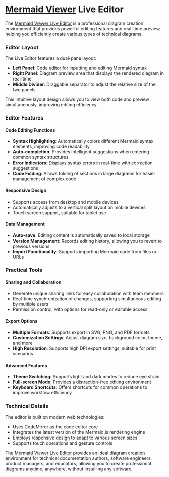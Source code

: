 # [Mermaid Viewer](https://mermaidviewer.com) Live Editor

The [Mermaid Viewer Live Editor](https://mermaidviewer.com/editor) is a professional diagram creation environment that provides powerful editing features and real-time preview, helping you efficiently create various types of technical diagrams.

### Editor Layout

The Live Editor features a dual-pane layout:
- **Left Panel**: Code editor for inputting and editing Mermaid syntax
- **Right Panel**: Diagram preview area that displays the rendered diagram in real-time
- **Middle Divider**: Draggable separator to adjust the relative size of the two panels

This intuitive layout design allows you to view both code and preview simultaneously, improving editing efficiency.

### Editor Features

#### Code Editing Functions
- **Syntax Highlighting**: Automatically colors different Mermaid syntax elements, improving code readability
- **Auto-completion**: Provides intelligent suggestions when entering common syntax structures
- **Error Indicators**: Displays syntax errors in real-time with correction suggestions
- **Code Folding**: Allows folding of sections in large diagrams for easier management of complex code

#### Responsive Design
- Supports access from desktop and mobile devices
- Automatically adjusts to a vertical split layout on mobile devices
- Touch screen support, suitable for tablet use

#### Data Management
- **Auto-save**: Editing content is automatically saved to local storage
- **Version Management**: Records editing history, allowing you to revert to previous versions
- **Import Functionality**: Supports importing Mermaid code from files or URLs

### Practical Tools

#### Sharing and Collaboration
- Generate unique sharing links for easy collaboration with team members
- Real-time synchronization of changes, supporting simultaneous editing by multiple users
- Permission control, with options for read-only or editable access

#### Export Options
- **Multiple Formats**: Supports export in SVG, PNG, and PDF formats
- **Customization Settings**: Adjust diagram size, background color, theme, and more
- **High Resolution**: Supports high DPI export settings, suitable for print scenarios

#### Advanced Features
- **Theme Switching**: Supports light and dark modes to reduce eye strain
- **Full-screen Mode**: Provides a distraction-free editing environment
- **Keyboard Shortcuts**: Offers shortcuts for common operations to improve workflow efficiency

### Technical Details

The editor is built on modern web technologies:
- Uses CodeMirror as the code editor core
- Integrates the latest version of the Mermaid.js rendering engine
- Employs responsive design to adapt to various screen sizes
- Supports touch operations and gesture controls

The [Mermaid Viewer Live Editor](https://mermaidviewer.com/editor) provides an ideal diagram creation environment for technical documentation authors, software engineers, product managers, and educators, allowing you to create professional diagrams anytime, anywhere, without installing any software. 